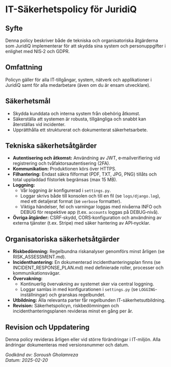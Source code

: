 # IT-Säkerhetspolicy för JuridiQ

## Syfte
Denna policy beskriver både de tekniska och organisatoriska åtgärderna som JuridiQ implementerar för att skydda sina system och personuppgifter i enlighet med NIS‑2 och GDPR.

## Omfattning
Policyn gäller för alla IT-tillgångar, system, nätverk och applikationer i JuridiQ samt för alla medarbetare (även om du är ensam utvecklare).

## Säkerhetsmål
- Skydda kunddata och interna system från obehörig åtkomst.
- Säkerställa att systemen är robusta, tillgängliga och snabbt kan återställas vid incidenter.
- Upprätthålla ett strukturerat och dokumenterat säkerhetsarbete.

## Tekniska säkerhetsåtgärder
- **Autentisering och åtkomst:** Användning av JWT, e‑mailverifiering vid registrering och tvåfaktorsautentisering (2FA).
- **Kommunikation:** Produktionen körs över HTTPS.
- **Filhantering:** Endast säkra filformat (PDF, TXT, JPG, PNG) tillåts och total uppladdad filstorlek begränsas (max 15 MB).
- **Loggning:**  
  - Vår loggning är konfigurerad i `settings.py`.  
  - Loggar skrivs både till konsolen och till en fil (se `logs/django.log`), med ett detaljerat format (se `verbose` formatter).  
  - Viktiga händelser, fel och varningar loggas med nivåerna INFO och DEBUG för respektive app (t.ex. `accounts` loggas på DEBUG‑nivå).
- **Övriga åtgärder:** CSRF‑skydd, CORS‑konfiguration och användning av externa tjänster (t.ex. Stripe) med säker hantering av API‑nycklar.

## Organisatoriska säkerhetsåtgärder
- **Riskbedömning:** Regelbundna riskanalyser genomförs minst årligen (se RISK_ASSESSMENT.md).
- **Incidenthantering:** En dokumenterad incidenthanteringsplan finns (se INCIDENT_RESPONSE_PLAN.md) med definierade roller, processer och kommunikationsvägar.
- **Övervakning:**  
  - Kontinuerlig övervakning av systemet sker via central loggning.  
  - Loggar samlas in med konfigurationen i `settings.py` (se `LOGGING`-inställningar) och granskas regelbundet.
- **Utbildning:** Alla relevanta parter får regelbunden IT-säkerhetsutbildning.
- **Revision:** Säkerhetspolicyn, riskbedömningen och incidenthanteringsplanen revideras minst en gång per år.

## Revision och Uppdatering
Denna policy revideras årligen eller vid större förändringar i IT-miljön. Alla ändringar dokumenteras med versionsnummer och datum.

*Godkänd av: Soroush Gholamreza*  
*Datum: 2025-02-20*
